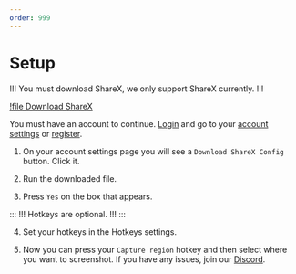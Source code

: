```yaml
---
order: 999
---
```


# Setup
!!!
You must download ShareX, we only support ShareX currently.
!!!

[!file Download ShareX](https://github.com/ShareX/ShareX/releases/download/v15.0.0/ShareX-15.0.0-setup.exe)

You must have an account to continue. [Login](https://cometbot.info/login) and go to your [account settings](https://cometbot.info/register) or [register](https://cometbot.info/register).


1. On your account settings page you will see a `Download ShareX Config` button. Click it.

2. Run the downloaded file.

3. Press `Yes` on the box that appears.

:::
!!!
Hotkeys are optional.
!!!
:::

4. Set your hotkeys in the Hotkeys settings.

5. Now you can press your `Capture region` hotkey and then select where you want to screenshot. If you have any issues, join our [Discord](https://discord.gg/HwsrU26j).
